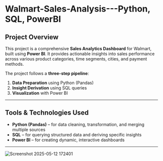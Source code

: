 # Walmart-Sales-Analysis---Python, SQL, PowerBI

## Project Overview

This project is a comprehensive **Sales Analytics Dashboard** for Walmart, built using **Power BI**. It provides actionable insights into sales performance across various product categories, time segments, cities, and payment methods.

The project follows a **three-step pipeline**:
1. **Data Preparation** using Python (Pandas)
2. **Insight Derivation** using SQL queries
3. **Visualization** with Power BI

---

## Tools & Technologies Used

- **Python (Pandas)** – for data cleaning, transformation, and merging multiple sources
- **SQL** – for querying structured data and deriving specific insights
- **Power BI** – for creating dynamic, interactive dashboards

---
![Screenshot 2025-05-12 172401](https://github.com/user-attachments/assets/e81814b8-94ce-46ca-a280-3498c79570d8)


